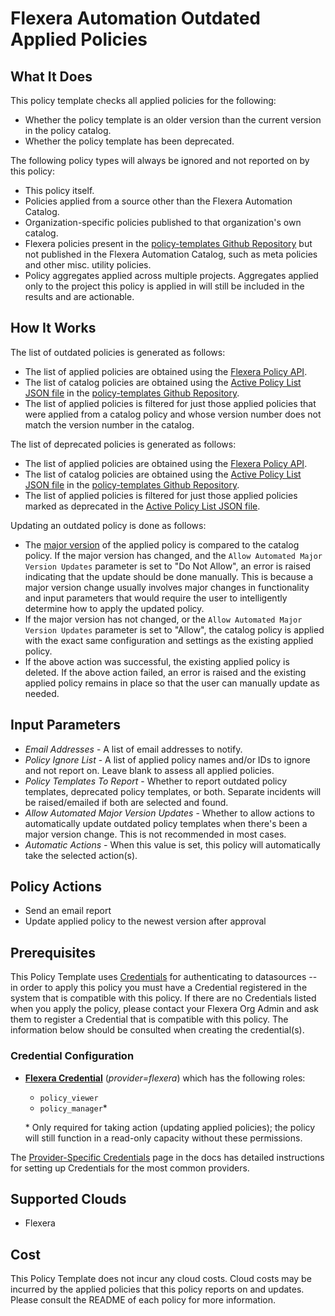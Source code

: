 # Flexera Automation Outdated Applied Policies

## What It Does

This policy template checks all applied policies for the following:

- Whether the policy template is an older version than the current version in the policy catalog.
- Whether the policy template has been deprecated.

The following policy types will always be ignored and not reported on by this policy:

- This policy itself.
- Policies applied from a source other than the Flexera Automation Catalog.
- Organization-specific policies published to that organization's own catalog.
- Flexera policies present in the [policy-templates Github Repository](https://github.com/flexera-public/policy_templates) but not published in the Flexera Automation Catalog, such as meta policies and other misc. utility policies.
- Policy aggregates applied across multiple projects. Aggregates applied only to the project this policy is applied in will still be included in the results and are actionable.

## How It Works

The list of outdated policies is generated as follows:

- The list of applied policies are obtained using the [Flexera Policy API](https://reference.rightscale.com/governance-policies/).
- The list of catalog policies are obtained using the [Active Policy List JSON file](https://github.com/flexera-public/policy_templates/blob/master/data/active_policy_list/active_policy_list.json) in the [policy-templates Github Repository](https://github.com/flexera-public/policy_templates).
- The list of applied policies is filtered for just those applied policies that were applied from a catalog policy and whose version number does not match the version number in the catalog.

The list of deprecated policies is generated as follows:

- The list of applied policies are obtained using the [Flexera Policy API](https://reference.rightscale.com/governance-policies/).
- The list of catalog policies are obtained using the [Active Policy List JSON file](https://github.com/flexera-public/policy_templates/blob/master/data/active_policy_list/active_policy_list.json) in the [policy-templates Github Repository](https://github.com/flexera-public/policy_templates).
- The list of applied policies is filtered for just those applied policies marked as deprecated in the [Active Policy List JSON file](https://github.com/flexera-public/policy_templates/blob/master/data/active_policy_list/active_policy_list.json).

Updating an outdated policy is done as follows:

- The [major version](https://semver.org/) of the applied policy is compared to the catalog policy. If the major version has changed, and the `Allow Automated Major Version Updates` parameter is set to "Do Not Allow", an error is raised indicating that the update should be done manually. This is because a major version change usually involves major changes in functionality and input parameters that would require the user to intelligently determine how to apply the updated policy.
- If the major version has not changed, or the `Allow Automated Major Version Updates` parameter is set to "Allow", the catalog policy is applied with the exact same configuration and settings as the existing applied policy.
- If the above action was successful, the existing applied policy is deleted. If the above action failed, an error is raised and the existing applied policy remains in place so that the user can manually update as needed.

## Input Parameters

- *Email Addresses* - A list of email addresses to notify.
- *Policy Ignore List* - A list of applied policy names and/or IDs to ignore and not report on. Leave blank to assess all applied policies.
- *Policy Templates To Report* - Whether to report outdated policy templates, deprecated policy templates, or both. Separate incidents will be raised/emailed if both are selected and found.
- *Allow Automated Major Version Updates* - Whether to allow actions to automatically update outdated policy templates when there's been a major version change. This is not recommended in most cases.
- *Automatic Actions* - When this value is set, this policy will automatically take the selected action(s).

## Policy Actions

- Send an email report
- Update applied policy to the newest version after approval

## Prerequisites

This Policy Template uses [Credentials](https://docs.flexera.com/flexera/EN/Automation/ManagingCredentialsExternal.htm) for authenticating to datasources -- in order to apply this policy you must have a Credential registered in the system that is compatible with this policy. If there are no Credentials listed when you apply the policy, please contact your Flexera Org Admin and ask them to register a Credential that is compatible with this policy. The information below should be consulted when creating the credential(s).

### Credential Configuration

- [**Flexera Credential**](https://docs.flexera.com/flexera/EN/Automation/ProviderCredentials.htm) (*provider=flexera*) which has the following roles:
  - `policy_viewer`
  - `policy_manager`*

  \* Only required for taking action (updating applied policies); the policy will still function in a read-only capacity without these permissions.

The [Provider-Specific Credentials](https://docs.flexera.com/flexera/EN/Automation/ProviderCredentials.htm) page in the docs has detailed instructions for setting up Credentials for the most common providers.

## Supported Clouds

- Flexera

## Cost

This Policy Template does not incur any cloud costs. Cloud costs may be incurred by the applied policies that this policy reports on and updates. Please consult the README of each policy for more information.
